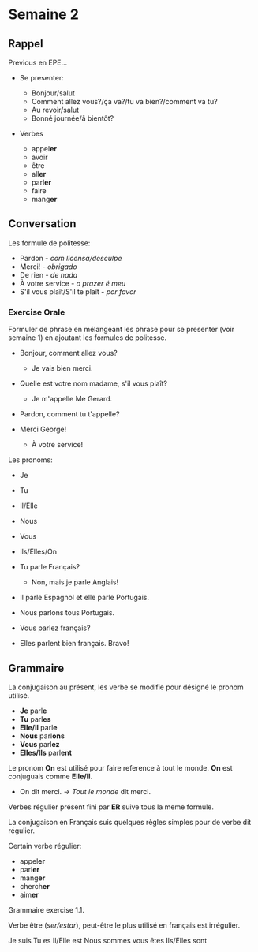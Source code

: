 

# Semaine 2

## Rappel

Previous en EPE...

* Se presenter: 
  - Bonjour/salut
  - Comment allez vous?/ça va?/tu va bien?/comment va tu?
  - Au revoir/salut
  - Bonné journée/ã bientôt?

* Verbes
  - appel**er**
  - avoir
  - être
  - all**er**
  - parl**er**
  - faire
  - mang**er**


## Conversation

Les formule de politesse:

- Pardon - *com licensa/desculpe*
- Merci! - *obrigado*
- De rien - *de nada*
- À votre service - *o prazer é meu*
- S'il vous plaît/S'il te plaît - *por favor*


### Exercise Orale

Formuler de phrase en mélangeant les phrase pour se presenter (voir semaine 1) 
en ajoutant les formules de politesse.

- Bonjour, comment allez vous?
  - Je vais bien merci.

- Quelle est votre nom madame, s'il vous plaît?
  - Je m'appelle Me Gerard.

- Pardon, comment tu t'appelle?

- Merci George!
  - À votre service!

Les pronoms: 

- Je
- Tu
- Il/Elle
- Nous
- Vous
- Ils/Elles/On


- Tu parle Français?
  - Non, mais je parle Anglais!

- Il parle Espagnol et elle parle Portugais.

- Nous parlons tous Portugais.

- Vous parlez français?

- Elles parlent bien français. Bravo!


## Grammaire

La conjugaison au présent, les verbe se modifie pour désigné le pronom utilisé.

* **Je** parl**e**
* **Tu** parl**es**
* **Elle/Il** parl**e**
* **Nous** parl**ons**
* **Vous** parl**ez**
* **Elles/Ils** parl**ent**

Le pronom **On** est utilisé pour faire reference à tout le monde. 
**On** est conjuguais comme **Elle/Il**.

- On dit merci. -> *Tout le monde* dit merci.

Verbes régulier présent fini par **ER** suive tous la meme formule.

La conjugaison en Français suis quelques règles simples pour de verbe dit régulier.

Certain verbe régulier:
  - appel**er**
  - parl**er**
  - mang**er**
  - cherch**er**
  - aim**er**

Grammaire exercise 1.1.

Verbe être (*ser/estar*), peut-être le plus utilisé en français est irrégulier.

Je suis
Tu es
Il/Elle est
Nous sommes
vous êtes
Ils/Elles sont